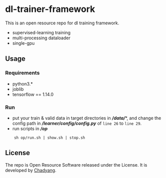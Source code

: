 # dl-trainer-framework
This is an open resource repo for dl training framework.
- supervised-learning training
- multi-processing dataloader
- single-gpu

## Usage
### Requirements
- python3.*
- joblib
- tensorflow == 1.14.0

### Run
- put your train & valid data in target directories in ***/data/****, and change the config path in ***/learner/config/config.py*** of `line 26` to `line 29`.
- run scripts in ***/op***

```shell
    sh op/run.sh | show.sh | stop.sh
```

## License
The repo is Open Resource Software released under the License. It is developed by [Chadyang](https://nnuyi.github.io/).
